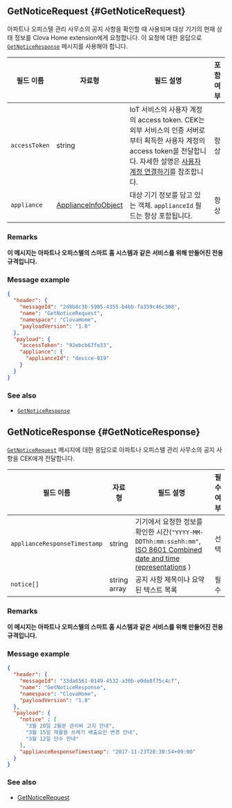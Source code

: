## GetNoticeRequest {#GetNoticeRequest}

아파트나 오피스텔 관리 사무소의 공지 사항을 확인할 때 사용되며 대상 기기의 현재 상태 정보를 Clova Home extension에게 요청합니다. 이 요청에 대한 응답으로 [`GetNoticeResponse`](#GetNoticeResponse) 메시지를 사용해야 합니다.

| 필드 이름       | 자료형    | 필드 설명                     | 포함 여부 |
|---------------|---------|-----------------------------|:---------:|
| `accessToken`      | string                                  | IoT 서비스의 사용자 계정의 access token. CEK는 외부 서비스의 인증 서버로부터 획득한 사용자 계정의 access token을 전달합니다. 자세한 설명은 [사용자 계정 연결하기](/Develop/Guides/Link_User_Account.md)를 참조합니다.                          | 항상    |
| `appliance`        | [ApplianceInfoObject](/Develop/References/ClovaHomeInterface/Shared_Objects.md#ApplianceInfoObject)     | 대상 기기 정보를 담고 있는 객체. `applianceId` 필드는 항상 포함됩니다.     | 항상    |

### Remarks

**이 메시지는 아파트나 오피스텔의 스마트 홈 시스템과 같은 서비스를 위해 만들어진 전용 규격입니다.**

### Message example

```json
{
  "header": {
    "messageId": "2d8b8c3b-5905-4355-b4bb-fa359c46c308",
    "name": "GetNoticeRequest",
    "namespace": "ClovaHome",
    "payloadVersion": "1.0"
  },
  "payload": {
    "accessToken": "92ebcb67fe33",
    "appliance": {
      "applianceId": "device-019"
    }
  }
}
```

### See also
* [`GetNoticeResponse`](#GetNoticeResponse)

## GetNoticeResponse {#GetNoticeResponse}

[`GetNoticeRequest`](#GetNoticeRequest) 메시지에 대한 응답으로 아파트나 오피스텔 관리 사무소의 공지 사항을 CEK에게 전달합니다.

| 필드 이름       | 자료형    | 필드 설명                     | 필수 여부 |
|---------------|---------|-----------------------------|:---------:|
| `applianceResponseTimestamp`  | string | 기기에서 요청한 정보를 확인한 시간(`"YYYY-MM-DDThh:mm:ss±hh:mm"`, <a href="https://en.wikipedia.org/wiki/ISO_8601#Combined_date_and_time_representations" target="_blank">ISO 8601 Combined date and time representations</a> )     | 선택    |
| `notice[]`       | string array | 공지 사항 제목이나 요약된 텍스트 목록 | 필수    |

### Remarks

**이 메시지는 아파트나 오피스텔의 스마트 홈 시스템과 같은 서비스를 위해 만들어진 전용 규격입니다.**

### Message example

```json
{
  "header": {
    "messageId": "33da6561-0149-4532-a30b-e0de8f75c4cf",
    "name": "GetNoticeResponse",
    "namespace": "ClovaHome",
    "payloadVersion": "1.0"
  },
  "payload": {
    "notice" : [
      "3월 20일 2월분 관리비 고지 안내",
      "3월 15일 재활용 쓰레기 배출요인 변경 안내",
      "3월 12일 단수 안내"
    ],
    "applianceResponseTimestamp": "2017-11-23T20:30:54+09:00"
  }
}
```

### See also
* [GetNoticeRequest](#GetNoticeRequest)
